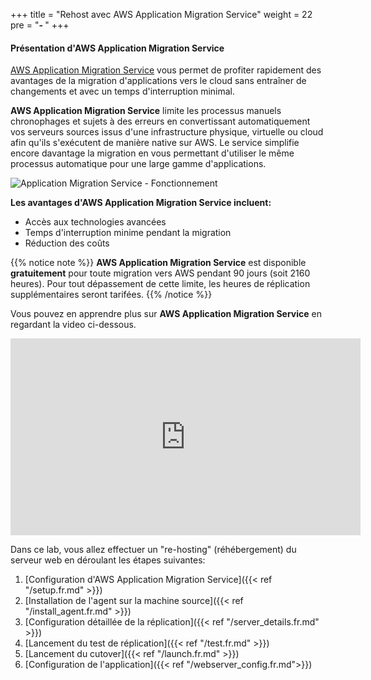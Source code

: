 +++
title = "Rehost avec AWS Application Migration Service"
weight = 22
pre = "<b>- </b>"
+++

#### Présentation d'AWS Application Migration Service

<a href="https://aws.amazon.com/fr/application-migration-service/" target="_blank" rel="noopener noreferrer"> AWS Application Migration Service</a> vous permet de profiter rapidement des avantages de la migration d'applications vers le cloud sans entraîner de changements et avec un temps d'interruption minimal.

**AWS Application Migration Service** limite les processus manuels chronophages et sujets à des erreurs en convertissant automatiquement vos serveurs sources issus d'une infrastructure physique, virtuelle ou cloud afin qu'ils s'exécutent de manière native sur AWS. Le service simplifie encore davantage la migration en vous permettant d'utiliser le même processus automatique pour une large gamme d'applications.

![Application Migration Service - Fonctionnement](/app_mig_serv/how-it-works.en.jpg)

**Les avantages d'AWS Application Migration Service incluent:**

- Accès aux technologies avancées
- Temps d'interruption minime pendant la migration
- Réduction des coûts

{{% notice note %}}
**AWS Application Migration Service** est disponible **gratuitement** pour toute migration vers AWS pendant 90 jours (soit 2160 heures). Pour tout dépassement de cette limite, les heures de réplication supplémentaires seront tarifées.
{{% /notice %}}  

Vous pouvez en apprendre plus sur **AWS Application Migration Service** en regardant la video ci-dessous.
<center><iframe width="560" height="315" src="https://www.youtube.com/embed/ao8geVzmmRo" frameborder="0" allow="accelerometer; autoplay; encrypted-media; gyroscope; picture-in-picture" allowfullscreen></iframe></center>

Dans ce lab, vous allez effectuer un "re-hosting" (réhébergement) du serveur web en déroulant les étapes suivantes:
1. [Configuration d'AWS Application Migration Service]({{< ref "/setup.fr.md" >}})  
2. [Installation de l'agent sur la machine source]({{< ref "/install_agent.fr.md" >}})  
3. [Configuration détaillée de la réplication]({{< ref "/server_details.fr.md" >}})  
4. [Lancement du test de réplication]({{< ref "/test.fr.md" >}})  
5. [Lancement du cutover]({{< ref "/launch.fr.md" >}})  
6. [Configuration de l'application]({{< ref "/webserver_config.fr.md">}})
